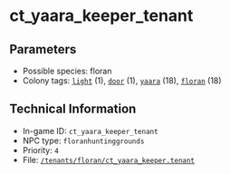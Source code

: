 # ct_yaara_keeper_tenant

## Parameters

- Possible species: floran
- Colony tags: [`light`](https://ceterai.github.io/MyEnternia/Wiki/Tags/Light) (1), [`door`](https://ceterai.github.io/MyEnternia/Wiki/Tags/Door) (1), [`yaara`](https://ceterai.github.io/MyEnternia/Wiki/Tags/Yaara) (18), [`floran`](https://ceterai.github.io/MyEnternia/Wiki/Tags/Floran) (18)

## Technical Information

- In-game ID: `ct_yaara_keeper_tenant`
- NPC type: `floranhuntinggrounds`
- Priority: `4`
- File: [`/tenants/floran/ct_yaara_keeper.tenant`](https://github.com/Ceterai/Enternia/blob/main/tenants/floran/ct_yaara_keeper.tenant)

